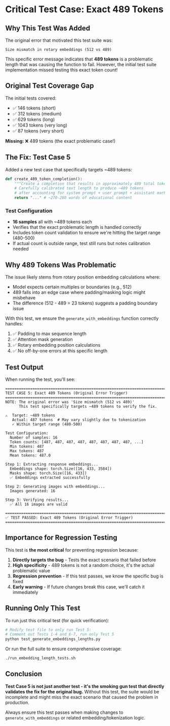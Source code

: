 # Critical Test Case: Exact 489 Tokens

## Why This Test Was Added

The original error that motivated this test suite was:
```
Size mismatch in rotary embeddings (512 vs 489)
```

This specific error message indicates that **489 tokens** is a problematic length that was causing the function to fail. However, the initial test suite implementation missed testing this exact token count!

## Original Test Coverage Gap

The initial tests covered:
- ✅ 146 tokens (short)
- ✅ 312 tokens (medium) 
- ✅ 629 tokens (long)
- ✅ 1043 tokens (very long)
- ✅ 87 tokens (very short)

**Missing:** ❌ 489 tokens (the exact problematic case!)

## The Fix: Test Case 5

Added a new test case that specifically targets ~489 tokens:

```python
def create_489_token_completion():
    """Create a completion that results in approximately 489 total tokens"""
    # Carefully calibrated text length to produce ~489 tokens
    # after accounting for system prompt + user prompt + assistant markers
    return "..." # ~270-280 words of educational content
```

### Test Configuration
- **16 samples** all with ~489 tokens each
- Verifies that the exact problematic length is handled correctly
- Includes token count validation to ensure we're hitting the target range (480-500)
- If actual count is outside range, test still runs but notes calibration needed

## Why 489 Tokens Was Problematic

The issue likely stems from rotary position embedding calculations where:
- Model expects certain multiples or boundaries (e.g., 512)
- 489 falls into an edge case where padding/masking logic might misbehave
- The difference (512 - 489 = 23 tokens) suggests a padding boundary issue

With this test, we ensure the `generate_with_embeddings` function correctly handles:
1. ✅ Padding to max sequence length
2. ✅ Attention mask generation
3. ✅ Rotary embedding position calculations
4. ✅ No off-by-one errors at this specific length

## Test Output

When running the test, you'll see:

```
====================================================================================================
TEST CASE 5: Exact 489 Tokens (Original Error Trigger)
====================================================================================================
NOTE: The original error was 'Size mismatch (512 vs 489)'
      This test specifically targets ~489 tokens to verify the fix.

⚠️  Target: ~489 tokens
   Actual: 487 tokens  # May vary slightly due to tokenization
   ✓ Within target range (480-500)

Test Configuration:
  Number of samples: 16
  Token counts: [487, 487, 487, 487, 487, 487, 487, 487, ...]
  Min tokens: 487
  Max tokens: 487
  Mean tokens: 487.0

Step 1: Extracting response embeddings...
  Embeddings shape: torch.Size([16, 433, 3584])
  Masks shape: torch.Size([16, 433])
  ✅ Embeddings extracted successfully

Step 2: Generating images with embeddings...
  Images generated: 16

Step 3: Verifying results...
  ✅ All 16 images are valid

====================================================================================================
✅ TEST PASSED: Exact 489 Tokens (Original Error Trigger)
====================================================================================================
```

## Importance for Regression Testing

This test is **the most critical** for preventing regression because:

1. **Directly targets the bug** - Tests the exact scenario that failed before
2. **High specificity** - 489 tokens is not a random choice, it's the actual problematic value
3. **Regression prevention** - If this test passes, we know the specific bug is fixed
4. **Early warning** - If future changes break this case, we'll catch it immediately

## Running Only This Test

To run just this critical test (for quick verification):

```python
# Modify test file to only run Test 5:
# Comment out Tests 1-4 and 6-7, run only Test 5
python test_generate_embeddings_lengths.py
```

Or run the full suite to ensure comprehensive coverage:
```bash
./run_embedding_length_tests.sh
```

## Conclusion

**Test Case 5 is not just another test - it's the smoking gun test that directly validates the fix for the original bug.** Without this test, the suite would be incomplete and might miss the exact scenario that caused the problem in production.

Always ensure this test passes when making changes to `generate_with_embeddings` or related embedding/tokenization logic.

